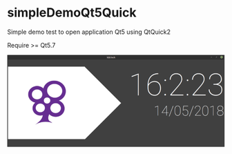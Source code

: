 # simpleDemoQt5Quick
Simple demo test to open application Qt5 using QtQuick2

Require >= Qt5.7

![](https://github.com/b2open/simpleDemoQt5Quick/blob/master/printscreens/ps1.png)
